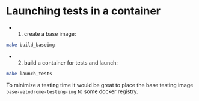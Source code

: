 # Launching tests in a container

- 1) create a base image:

```bash
make build_baseimg
```

- 2) build a container for tests and launch:

```bash
make launch_tests
```

To minimize a testing time it would be great to place the base testing image `base-velodrome-testing-img` to some docker registry.

